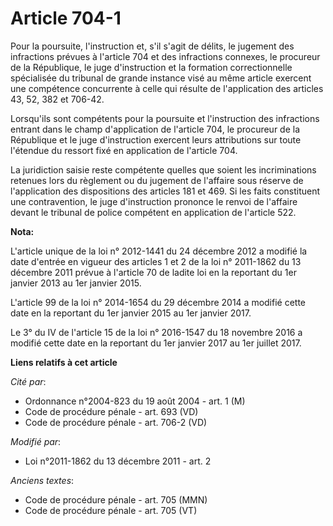 # Article 704-1

Pour la poursuite, l'instruction et, s'il s'agit de délits, le jugement des infractions prévues à l'article 704 et des
infractions connexes, le procureur de la République, le juge d'instruction et la formation correctionnelle spécialisée du
tribunal de grande instance visé au même article exercent une compétence concurrente à celle qui résulte de l'application des
articles 43, 52, 382 et 706-42.

Lorsqu'ils sont compétents pour la poursuite et l'instruction des infractions entrant dans le champ d'application de
l'article 704, le procureur de la République et le juge d'instruction exercent leurs attributions sur toute l'étendue du
ressort fixé en application de l'article 704.

La juridiction saisie reste compétente quelles que soient les incriminations retenues lors du règlement ou du jugement de
l'affaire sous réserve de l'application des dispositions des articles 181 et 469. Si les faits constituent une contravention,
le juge d'instruction prononce le renvoi de l'affaire devant le tribunal de police compétent en application de l'article 522.

**Nota:**

L'article unique de la loi n° 2012-1441 du 24 décembre 2012 a modifié la date d'entrée en vigueur des articles 1 et 2 de la
loi n° 2011-1862 du 13 décembre 2011 prévue à l'article 70 de ladite loi en la reportant du 1er janvier 2013 au 1er janvier
2015.

L'article 99 de la loi n° 2014-1654 du 29 décembre 2014 a modifié cette date en la reportant du 1er janvier 2015 au 1er
janvier 2017.

Le 3° du IV de l'article 15 de la loi n° 2016-1547 du 18 novembre 2016 a modifié cette date en la reportant du 1er janvier
2017 au 1er juillet 2017.

**Liens relatifs à cet article**

_Cité par_:

  - Ordonnance n°2004-823 du 19 août 2004 - art. 1 (M)
  - Code de procédure pénale - art. 693 (VD)
  - Code de procédure pénale - art. 706-2 (VD)

_Modifié par_:

  - Loi n°2011-1862 du 13 décembre 2011 - art. 2

_Anciens textes_:

  - Code de procédure pénale - art. 705 (MMN)
  - Code de procédure pénale - art. 705 (VT)
